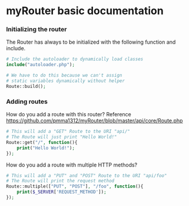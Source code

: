 myRouter basic documentation
======
### Initializing the router
The Router has always to be initialized with the
following function and include.
```php
# Include the autoloader to dynamically load classes
include("autoloader.php");

# We have to do this because we can't assign
# static variables dynamically without helper
Route::build(); 
```

### Adding routes
How do you add a route with this router?
Reference <https://github.com/pmma1312/myRouter/blob/master/api/core/Route.php>
```php
# This will add a "GET" Route to the URI "api/"
# The Route will just print "Hello World!"
Route::get("/", function(){
    print("Hello World!");
});
```

How do you add a route with multiple HTTP methods?
```php
# This will add a "PUT" and "POST" Route to the URI "api/foo"
# The Route will print the request method
Route::multiple(["PUT", "POST"], "/foo", function(){
    print($_SERVER['REQUEST_METHOD']);
});
```